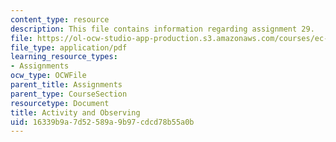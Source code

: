 ```yaml
---
content_type: resource
description: This file contains information regarding assignment 29.
file: https://ol-ocw-studio-app-production.s3.amazonaws.com/courses/ec-050-recreate-experiments-from-history-inform-the-future-from-the-past-galileo-january-iap-2010/16339b9a7d52589a9b97cdcd78b55a0b_MITEC_050IAP10_assn29.pdf
file_type: application/pdf
learning_resource_types:
- Assignments
ocw_type: OCWFile
parent_title: Assignments
parent_type: CourseSection
resourcetype: Document
title: Activity and Observing
uid: 16339b9a-7d52-589a-9b97-cdcd78b55a0b
---
```

